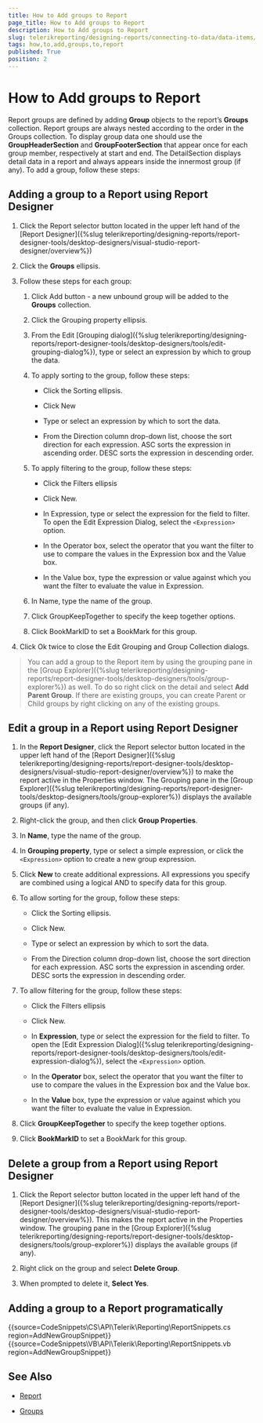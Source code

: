 ```yaml
---
title: How to Add groups to Report
page_title: How to Add groups to Report 
description: How to Add groups to Report
slug: telerikreporting/designing-reports/connecting-to-data/data-items/grouping-data/how-to-add-groups-to-report
tags: how,to,add,groups,to,report
published: True
position: 2
---
```


# How to Add groups to Report

Report groups are defined by adding __Group__ objects to the report’s __Groups__ collection. Report groups are always nested according to the order in the Groups collection. To display group data one should use the __GroupHeaderSection__  and __GroupFooterSection__ that appear once for each group member, respectively at start and end. The DetailSection displays detail data in a report and always appears inside the innermost group (if any). To add a group, follow these steps:

## Adding a group to a Report using Report Designer

1. Click the Report selector button located in the upper left hand of the [Report Designer]({%slug telerikreporting/designing-reports/report-designer-tools/desktop-designers/visual-studio-report-designer/overview%})

1. Click the __Groups__ ellipsis.

1. Follow these steps for each group:

   1. Click Add button - a new unbound group will be added to the __Groups__ collection. 
                        
   1. Click the Grouping property ellipsis. 
                          
   1. From the Edit [Grouping dialog]({%slug telerikreporting/designing-reports/report-designer-tools/desktop-designers/tools/edit-grouping-dialog%}), type or select an expression by which to group the data. 
                        
   1. To apply sorting to the group, follow these steps:
                          
       + Click the Sorting ellipsis.
                                   
       + Click New
                                 
       + Type or select an expression by which to sort the data. 
                                 
       + From the Direction column drop-down list, choose the sort direction for each expression. ASC sorts the expression in ascending order. DESC sorts the expression in descending order.
                             
   1. To apply filtering to the group, follow these steps:
                          
       + Click the Filters ellipsis 
                                     
       + Click New. 
                                    
       + In Expression, type or select the expression for the field to filter. To open the Edit Expression Dialog, select the ```<Expression>``` option.
                                     
       + In the Operator box, select the operator that you want the filter to use to compare the values in the Expression box and the Value box. 
                                     
       + In the Value box, type the expression or value against which you want the filter to evaluate the value in Expression.
                                 
   1. In Name, type the name of the group. 
                      
   1. Click GroupKeepTogether to specify the keep together options. 
                      
   1. Click BookMarkID to set a BookMark for this group.
                      
1. Click Ok twice to close the Edit Grouping and Group Collection dialogs.

> You can add a group to the Report item by using the grouping pane in the [Group Explorer]({%slug telerikreporting/designing-reports/report-designer-tools/desktop-designers/tools/group-explorer%}) as well. To do so right click on the detail and select  __Add Parent Group__. If there are existing groups, you can create Parent or Child groups by right clicking on any of the existing groups. 

## Edit a group in a Report using Report Designer

1. In the __Report Designer__, click the Report selector button located in the upper left hand of the [Report Designer]({%slug telerikreporting/designing-reports/report-designer-tools/desktop-designers/visual-studio-report-designer/overview%}) to make the report active in the Properties window. The Grouping pane in the [Group Explorer]({%slug telerikreporting/designing-reports/report-designer-tools/desktop-designers/tools/group-explorer%}) displays the available groups (if any).
              
1. Right-click the group, and then click __Group Properties__. 
              
1. In __Name__, type the name of the group. 
              
1. In __Grouping property__, type or select a simple expression, or click the ```<Expression>``` option to create a new group expression. 
              
1. Click __New__  to create additional expressions. All expressions you specify are combined using a logical AND to specify data for this group. 
              
1. To allow sorting for the group, follow these steps:
                  
   + Click the Sorting ellipsis.
                      
   + Click New. 
                      
   + Type or select an expression by which to sort the data. 
                      
   + From the Direction column drop-down list, choose the sort direction for each expression. ASC sorts the expression in ascending order. DESC sorts the expression in descending order.
                      
1. To allow filtering for the group, follow these steps: 
                  
   + Click the Filters ellipsis 
                      
   + Click New.
                      
   + In __Expression__, type or select the expression for the field to filter. To open the [Edit Expression Dialog]({%slug telerikreporting/designing-reports/report-designer-tools/desktop-designers/tools/edit-expression-dialog%}), select the ```<Expression>``` option. 
                      
   + In the __Operator__ box, select the operator that you want the filter to use to compare the values in the Expression box and the Value box. 
                      
   + In the __Value__ box, type the expression or value against which you want the filter to evaluate the value in Expression.
                      
1. Click __GroupKeepTogether__ to specify the keep together options.
              
1. Click __BookMarkID__ to set a BookMark for this group.
              
## Delete a group from a Report using Report Designer

1. Click the Report selector button located in the upper left hand of the [Report Designer]({%slug telerikreporting/designing-reports/report-designer-tools/desktop-designers/visual-studio-report-designer/overview%}). This makes the report active in the Properties window. The grouping pane in the [Group Explorer]({%slug telerikreporting/designing-reports/report-designer-tools/desktop-designers/tools/group-explorer%}) displays the available groups (if any).
              
1. Right click on the group and select __Delete Group__.
              
1. When prompted to delete it, __Select Yes__. 
              

## Adding a group to a Report programatically

{{source=CodeSnippets\CS\API\Telerik\Reporting\ReportSnippets.cs region=AddNewGroupSnippet}}
{{source=CodeSnippets\VB\API\Telerik\Reporting\ReportSnippets.vb region=AddNewGroupSnippet}}

## See Also

 * [Report](/reporting/api/Telerik.Reporting.Report) 

 * [Groups](/reporting/api/Telerik.Reporting.Report#Telerik_Reporting_Report_Groups) 

